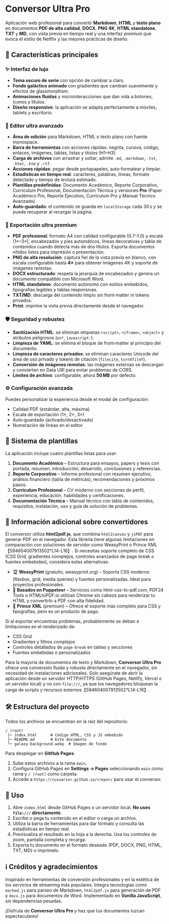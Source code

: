 # Conversor Ultra Pro

Aplicación web profesional para convertir **Markdown**, **HTML** y **texto plano** en documentos **PDF de alta calidad**, **DOCX**, **PNG 4K**, **HTML standalone**, **TXT** y **MD**, con vista previa en tiempo real y una interfaz premium que evoca el estilo de Netflix y las mejores prácticas de diseño.

## 🚀 Características principales

### ✨ Interfaz de lujo

- **Tema oscuro de serie** con opción de cambiar a claro.
- **Fondo galáctico animado** con gradientes que cambian suavemente y efectos de glassmorphism.
- **Animaciones fluidas** y microinteracciones que dan vida a botones, iconos y títulos.
- **Diseño responsive**: la aplicación se adapta perfectamente a móviles, tablets y escritorio.

### 📝 Editor ultra avanzado

- **Área de edición** para Markdown, HTML o texto plano con fuente monospace.
- **Barra de herramientas** con acciones rápidas: negrita, cursiva, código, enlaces, imágenes, tablas, listas y títulos (H1–H3).
- **Carga de archivos** con arrastrar y soltar; admite `.md`, `.markdown`, `.txt`, `.html`, `.htm` y `.rtf`.
- **Acciones rápidas**: pegar desde portapapeles, auto‑formatear y limpiar.
- **Estadísticas en tiempo real**: caracteres, palabras, líneas, formato detectado y tiempo de lectura estimado.
- **Plantillas predefinidas**: Documento Académico, Reporte Corporativo, Currículum Profesional, Documentación Técnica y versiones **Pro** (Paper Académico Pro, Reporte Ejecutivo, Currículum Pro y Manual Técnico Avanzado).
- **Auto-guardado**: el contenido se guarda en `localStorage` cada 30 s y se puede recuperar al recargar la página.

### 📄 Exportación ultra premium

- **PDF profesional**: formato A4 con calidad configurable (0.7–1.0) y escala (1×–3×), encabezados y pies automáticos, líneas decorativas y tabla de contenidos cuando detecta más de dos títulos. Exporta documentos nítidos listos para impresión o presentación.
- **PNG de alta resolución**: captura fiel de la vista previa en blanco, con escala configurable hasta **4×** para obtener imágenes 4K y soporte de imágenes remotas.
- **DOCX estructurado**: respeta la jerarquía de encabezados y genera un documento compatible con Microsoft Word.
- **HTML standalone**: documento autónomo con estilos embebidos, tipografías legibles y tablas responsivas.
- **TXT/MD**: descarga del contenido limpio sin front‑matter ni tokens privados.
- **Print**: imprime la vista previa directamente desde el navegador.

### 🛡️ Seguridad y robustez

- **Sanitización HTML**: se eliminan etiquetas `<script>`, `<iframe>`, `<object>` y atributos peligrosos (`on*`, `javascript:`).
- **Limpieza de YAML**: se elimina el bloque de front‑matter al principio del documento.
- **Limpieza de caracteres privados**: se eliminan caracteres Unicode del área de uso privado y tokens de citación (`filecite`, `turnXfileY`).
- **Conversión de imágenes remotas**: las imágenes externas se descargan y convierten en Data URI para evitar problemas de CORS.
- **Límites de archivo**: configurable, ahora **50 MB** por defecto.

### ⚙️ Configuración avanzada

Puedes personalizar la experiencia desde el modal de configuración:

- Calidad PDF (estándar, alta, máxima)
- Escala de exportación (1×, 2×, 3×)
- Auto‑guardado (activado/desactivado)
- Numeración de líneas en el editor

## 🎯 Sistema de plantillas

La aplicación incluye cuatro plantillas listas para usar:

1. **Documento Académico** – Estructura para ensayos, papers y tesis con portada, resumen, introducción, desarrollo, conclusiones y referencias.
2. **Reporte Corporativo** – Informe profesional con resumen ejecutivo, análisis financiero (tabla de métricas), recomendaciones y próximos pasos.
3. **Currículum Profesional** – CV moderno con secciones de perfil, experiencia, educación, habilidades y certificaciones.
4. **Documentación Técnica** – Manual técnico con tabla de contenidos, requisitos, instalación, uso y guía de solución de problemas.

## 📌 Información adicional sobre convertidores

El conversor utiliza **html2pdf.js**, que combina `html2canvas` y `jsPDF` para generar PDF en el navegador. Esta librería tiene algunas limitaciones en comparación con soluciones de servidor como WeasyPrint o Prince XML【594604007913502†L14-L16】. Si necesitas soporte completo de CSS (CSS Grid, gradientes complejos, controles avanzados de page break o fuentes embebidas), considera estas alternativas:

- 🏆 **WeasyPrint** (gratuito, weasyprint.org) – Soporta CSS moderno (flexbox, grid, media queries) y fuentes personalizadas. Ideal para proyectos profesionales.
- 🥈 **Basados en Puppeteer** – Servicios como html-css-to-pdf.com, PDF24 Tools o HTMLtoPDF.io utilizan Chrome sin cabeza para renderizar tu HTML y convertirlo a PDF con alta fidelidad.
- 🥉 **Prince XML** (premium) – Ofrece el soporte más completo para CSS y tipografías, pero es un producto de pago.

Si al exportar encuentras problemas, probablemente se deban a limitaciones en el renderizado de:
- CSS Grid
- Gradientes y filtros complejos
- Controles detallados de `page-break` en tablas y secciones
- Fuentes embebidas o personalizados

Para la mayoría de documentos de texto y Markdown, **Conversor Ultra Pro** ofrece una conversión fluida y robusta directamente en el navegador, sin necesidad de instalaciones adicionales. Solo asegúrate de abrir la aplicación desde un servidor HTTP/HTTPS (GitHub Pages, Netlify, Vercel o un servidor local) y no con `file:///`, ya que los navegadores bloquean la carga de scripts y recursos externos【594604007913502†L14-L16】.

## 🛠️ Estructura del proyecto

Todos los archivos se encuentran en la raíz del repositorio:

```
/ (root)
 ├─ index.html      # Código HTML, CSS y JS embebido
 ├─ README.md       # Este documento
 └─ galaxy-background.webp  # Imagen de fondo
```

Para desplegar en **GitHub Pages**:
1. Sube estos archivos a la rama `main`.
2. Configura GitHub Pages en **Settings → Pages** seleccionando `main` como rama y `/ (root)` como carpeta.
3. Accede a `https://<usuario>.github.io/<repo>/` para usar el conversor.

## 🧰 Uso

1. Abre `index.html` desde GitHub Pages o un servidor local. **No uses `file:///` directamente**.
2. Escribe o pega tu contenido en el editor o carga un archivo.
3. Utiliza la barra de herramientas para dar formato y consulta las estadísticas en tiempo real.
4. Previsualiza el resultado en la hoja a la derecha. Usa los controles de zoom, pantalla completa y recarga.
5. Exporta tu documento en el formato deseado (PDF, DOCX, PNG, HTML, TXT, MD) o imprímelo.

## ℹ️ Créditos y agradecimientos

Inspirado en herramientas de conversión profesionales y en la estética de los servicios de streaming más populares. Integra tecnologías como `marked.js` para parseo de Markdown, `html2pdf.js` para generación de PDF y `docx.js` para documentos de Word. Implementado en **Vanilla JavaScript**, sin dependencias pesadas.

¡Disfruta de **Conversor Ultra Pro** y haz que tus documentos luzcan espectaculares!